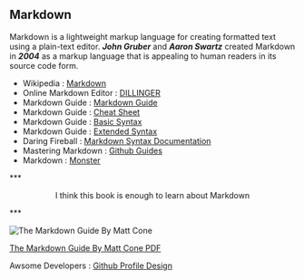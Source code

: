 **Markdown**
---

Markdown is a lightweight markup language for creating formatted text using a plain-text editor. ***John Gruber*** and ***Aaron Swartz*** created Markdown in ***2004*** as a markup language that is appealing to human readers in its source code form.

- Wikipedia : [Markdown](https://en.wikipedia.org/wiki/Markdown)
- Online Markdown Editor : [DILLINGER](https://dillinger.io/)
- Markdown Guide : [Markdown Guide](https://www.markdownguide.org/)
- Markdown Guide : [Cheat Sheet](https://www.markdownguide.org/cheat-sheet/ "Cheat Sheet Markdown Guide")
- Markdown Guide : [Basic Syntax](https://www.markdownguide.org/basic-syntax/)
- Markdown Guide : [Extended Syntax](https://www.markdownguide.org/extended-syntax/)
- Daring Fireball : [Markdown Syntax Documentation](https://daringfireball.net/projects/markdown/syntax)
- Mastering Markdown : [Github Guides](https://guides.github.com/features/mastering-markdown/)
- Markdown : [Monster](https://markdownmonster.west-wind.com/)

***<p align=center>
  I think this book is enough to learn about Markdown
</p>***

![The Markdown Guide By Matt Cone](https://d33wubrfki0l68.cloudfront.net/cb41dd8e38b0543a305f9c56db89b46caa802263/25192/assets/images/book-cover.jpg)

[The Markdown Guide By Matt Cone PDF ](https://github.com/Mynuddin-dev/Markdown/blob/main/Markdown%20by%20Matt%20cone.pdf)


Awsome Developers : [Github Profile Design](https://github.com/coderjojo/creative-profile-readme)
